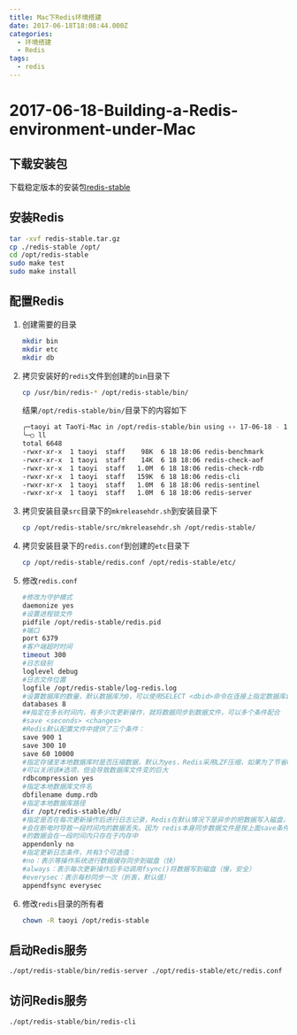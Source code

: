 ```yaml
---
title: Mac下Redis环境搭建
date: 2017-06-18T18:08:44.000Z
categories:
  - 环境搭建
  - Redis
tags:
  - redis
---
```


# 2017-06-18-Building-a-Redis-environment-under-Mac

## 下载安装包

下载稳定版本的安装包[redis-stable](http://download.redis.io/redis-stable.tar.gz)

## 安装Redis

```bash
tar -xvf redis-stable.tar.gz
cp ./redis-stable /opt/
cd /opt/redis-stable
sudo make test
sudo make install
```

## 配置Redis

1. 创建需要的目录

   ```bash
   mkdir bin
   mkdir etc
   mkdir db
   ```

2. 拷贝安装好的`redis`文件到创建的`bin`目录下

   ```bash
   cp /usr/bin/redis-* /opt/redis-stable/bin/
   ```

   结果`/opt/redis-stable/bin/`目录下的内容如下

   ```bash
   ╭─taoyi at TaoYi-Mac in /opt/redis-stable/bin using ‹› 17-06-18 - 18:06:48
   ╰─○ ll
   total 6648
   -rwxr-xr-x  1 taoyi  staff    98K  6 18 18:06 redis-benchmark
   -rwxr-xr-x  1 taoyi  staff    14K  6 18 18:06 redis-check-aof
   -rwxr-xr-x  1 taoyi  staff   1.0M  6 18 18:06 redis-check-rdb
   -rwxr-xr-x  1 taoyi  staff   159K  6 18 18:06 redis-cli
   -rwxr-xr-x  1 taoyi  staff   1.0M  6 18 18:06 redis-sentinel
   -rwxr-xr-x  1 taoyi  staff   1.0M  6 18 18:06 redis-server
   ```

3. 拷贝安装目录`src`目录下的`mkreleasehdr.sh`到安装目录下

   ```bash
   cp /opt/redis-stable/src/mkreleasehdr.sh /opt/redis-stable/
   ```

4. 拷贝安装目录下的`redis.conf`到创建的`etc`目录下

   ```bash
   cp /opt/redis-stable/redis.conf /opt/redis-stable/etc/
   ```

5. 修改`redis.conf`

   ```bash
   #修改为守护模式
   daemonize yes
   #设置进程锁文件
   pidfile /opt/redis-stable/redis.pid
   #端口
   port 6379
   #客户端超时时间
   timeout 300
   #日志级别
   loglevel debug
   #日志文件位置
   logfile /opt/redis-stable/log-redis.log
   #设置数据库的数量，默认数据库为0，可以使用SELECT <dbid>命令在连接上指定数据库id
   databases 8
   ##指定在多长时间内，有多少次更新操作，就将数据同步到数据文件，可以多个条件配合
   #save <seconds> <changes>
   #Redis默认配置文件中提供了三个条件：
   save 900 1
   save 300 10
   save 60 10000
   #指定存储至本地数据库时是否压缩数据，默认为yes，Redis采用LZF压缩，如果为了节省CPU时间，
   #可以关闭该#选项，但会导致数据库文件变的巨大
   rdbcompression yes
   #指定本地数据库文件名
   dbfilename dump.rdb
   #指定本地数据库路径
   dir /opt/redis-stable/db/
   #指定是否在每次更新操作后进行日志记录，Redis在默认情况下是异步的把数据写入磁盘，如果不开启，可能
   #会在断电时导致一段时间内的数据丢失。因为 redis本身同步数据文件是按上面save条件来同步的，所以有
   #的数据会在一段时间内只存在于内存中
   appendonly no
   #指定更新日志条件，共有3个可选值：
   #no：表示等操作系统进行数据缓存同步到磁盘（快）
   #always：表示每次更新操作后手动调用fsync()将数据写到磁盘（慢，安全）
   #everysec：表示每秒同步一次（折衷，默认值）
   appendfsync everysec
   ```

6. 修改`redis`目录的所有者

   ```bash
   chown -R taoyi /opt/redis-stable
   ```

## 启动Redis服务

```bash
./opt/redis-stable/bin/redis-server ./opt/redis-stable/etc/redis.conf
```

## 访问Redis服务

```bash
./opt/redis-stable/bin/redis-cli
```

